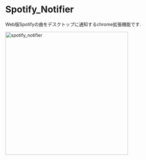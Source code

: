 # Spotify_Notifier  
Web版Spotifyの曲をデスクトップに通知するchrome拡張機能です.  

<img width="384" alt="spotify_notifier" src="https://user-images.githubusercontent.com/31591102/66267116-4ac24800-e868-11e9-98e2-f0badcd69e6b.png">  
